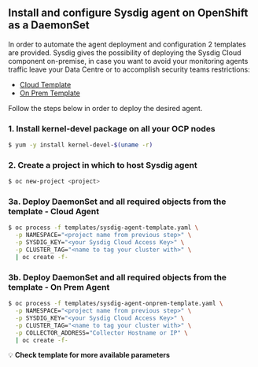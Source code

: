 ##  Install and configure Sysdig agent on OpenShift as a DaemonSet

In order to automate the agent deployment and configuration 2 templates are provided. Sysdig gives the possibility of deploying the Sysdig Cloud component on-premise, in case you want to avoid your monitoring agents traffic leave your Data Centre or to accomplish security teams restrictions:

  - [Cloud Template](templates/sysdig-agent-template.yaml)
  - [On Prem Template](templates/sysdig-agent-onprem-template.yaml)

Follow the steps below in order to deploy the desired agent.

### 1. Install kernel-devel package on all your OCP nodes

  ```bash
  $ yum -y install kernel-devel-$(uname -r)
  ```

### 2. Create a project in which to host Sysdig agent

  ```bash
  $ oc new-project <project>
  ```

### 3a. Deploy DaemonSet and all required objects from the template - **Cloud Agent**

  ```bash
  $ oc process -f templates/sysdig-agent-template.yaml \
    -p NAMESPACE="<project name from previous step>" \
    -p SYSDIG_KEY="<your Sysdig Cloud Access Key>" \
    -p CLUSTER_TAG="<name to tag your cluster with>" \
    | oc create -f-
  ```
### 3b. Deploy DaemonSet and all required objects from the template - **On Prem Agent**

  ```bash
  $ oc process -f templates/sysdig-agent-onprem-template.yaml \
    -p NAMESPACE="<project name from previous step>" \
    -p SYSDIG_KEY="<your Sysdig Cloud Access Key>" \
    -p CLUSTER_TAG="<name to tag your cluster with>" \
    -p COLLECTOR_ADDRESS="Collector Hostname or IP" \
    | oc create -f-
  ```

:bulb: **Check template for more available parameters**
